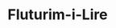 # Fluturim-i-Lire

<html>
    <head>
        <title></title>
        <link rel="stylesheet" href="https://cdnjs.cloudflare.com/ajax/libs/font-awesome/6.5.1/css/all.min.css" integrity="sha512-DTOQO9RWCH3ppGqcWaEA1BIZOC6xxalwEsw9c2QQeAIftl+Vegovlnee1c9QX4TctnWMn13TZye+giMm8e2LwA==" crossorigin="anonymous" referrerpolicy="no-referrer" />
        <link rel="stylesheet" href="style.css">
        <meta name="viewport" content="width=device-width, initial-scale=1.0">
    </head>
    <body>
        <div class="mausi">
            <div class="cursor"></div>
            <script>
                const cursor = document.querySelector('.cursor');
    
                document.addEventListener('mousemove', e => {
                    cursor.setAttribute("style", "top: "+(e.pageY - 10)+"px; left:"+(e.pageX - 10)+"px")
                })
    
                document.addEventListener('click', () => {
                    cursor.classList.add("expand");
    
                    setTimeout(() => {
                        cursor.classList.remove("expand");
                    }, 500)
                })
    
               
            </script>
            <div class="responsive">
        <div class="permbajtja" >
        <nav>
            <ul>
            <li><a href="#AboutUs" >AboutUs</a></li>
            <li><a href="#">Products</a></li>
            <li><a href="news.html" >News</a></li>
            <li><a href="ContactUs.html">ContactUs</a></li>
        </ul>
        </nav>

        <div class="container">

            <video  width="100%" height="auto" autoplay loop muted plays-inline class="back-video">
                <source class="videoja" src="img/Sky.mp4" >
            </video>
        </div>

            <div class="content"  >
                <h1 class="titulli">Fluturim i Lirë</h1>
            </div>   
    </div>

        <div id="AboutUs" class="section1">

            <div class="container1">
                <div class="text">
                    <p>OUR SERVICES</p><br>
                    <h1>We Have Best Luxury Services For You</h1><br>
                    <p> Step into a realm of unparalleled luxury with our exclusive jet services. Elevate your travel experience as you soar through the skies in opulence and style. From personalized in-flight catering to exclusive concierge services, every detail is crafted to exceed your expectations. Enjoy the freedom to customize your itinerary and indulge in a journey where luxury knows no bounds. Welcome aboard to a world where every moment is an affirmation of your exceptional taste. Your extraordinary travel experience begins here.    
                     </p>
                     </div>
                <div class="box">
                <div class="box1">
                    <i class="fa-solid fa-house"></i>
                    <h2>Private Jet Charter</h2>
                </div>
                <div class="box2">
                    <i class="fa-solid fa-gears"></i>
                    <h2>Private Helicopter</h2>
                </div>
                <div class="box3">
                    <i class="fa-solid fa-truck-medical"></i>
                    <h2>Air Ambulance</h2>
                </div>
                <div class="box4">
                    <i class="fa-solid fa-business-time"></i>
                    <h2>Business Jet Charcter</h2>
                </div>
            </div>
             </div>
            </div>

            <div class="section2">
                <div class="container2">

            </div>
        </div>

        <div class="section3">
            <div class="container3">
                <img class="img2" src="img/piloti.jpg" alt="" width="100%" height="100%">
                <img class="img3" src="img/BigJet.jpg" alt="" width="100%" height="100%">
                <img class="img2" src="img/brenda.jpg" alt="" width="100%" height="100%">

            </div>
        </div>

        <div class="section4">
            <div class="container4">
                <img class="img4" src="img/luxuryJet.jpg" alt="" width="100%" height="100%">
                <div class="text2">
                    <h1>Tailored Luxury:</h1><br>
                    <p>Indulge in personalized travel, where every detail is curated to meet your unique preferences and needs. Whether it's a quick business trip or a leisurely vacation, private jets redefine the art of air travel with comfort and exclusivity.</p>
                    
                </div>
            </div>
        </div>

        <div class="section4">
            <div class="container4">
                <div class="text2">
                    <h1>Luxury Culinary Experiences at Altitude:</h1><br>
                    <p>Embark on a culinary odyssey like never before, where every meal is a celebration of luxury, refinement, and the joy of savoring exceptional flavors at 30,000 feet.</p>
                    
                </div>
                <img class="img5" src="img/GreyJet.jpg" alt="" width="100%" height="100%">
                
            </div>
        </div>

        <!--FOOTER-->
<footer class="footer">
    <div class="fundi">
        <div class="company">
            <h3>Company</h3>
            <ul>
            <li><a href="#">Contact Information</a></li>
            <li><a href="#">Explore</a></li>
            <li><a href="#">Privacy Policy</a></li>
        </ul>
        </div>
        <div class="getHelp">
            <h3>Get Help</h3>
            <ul>
            <li><a href="#">FAQs</a></li>
            <li><a href="#">Partnerships/Collaborations</a></li>
            <li><a href="#">Careeer Oppoertunities</a></li>
        </ul>
        </div>
        <div class="followUs">
            <ul>
            <div class="icons"><a href="#"><i class="fa-brands fa-square-facebook"></i></a></div>
            <div class="icons"><a href="#"><i class="fa-brands fa-twitter"></i></a></div>
            <div class="icons"><a href="#"><i class="fa-brands fa-instagram"></i></a></div>
            <div class="icons"><a href="#"><i class="fa-brands fa-linkedin"></i></a></div>
        </ul>
        </div>


    </div>
</footer>
</div>
    </body>
</html>
